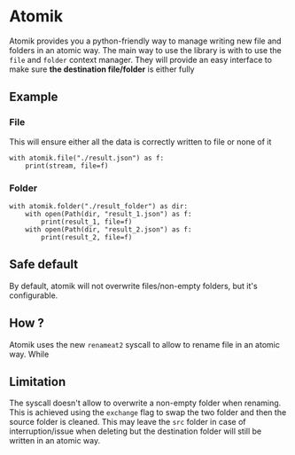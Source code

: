 # Atomik

Atomik provides you a python-friendly way to manage writing new file and folders in an atomic way.
The main way to use the library is with to use the `file` and `folder` context manager. They will provide
an easy interface to make sure **the destination file/folder** is either fully 


## Example
### File
This will ensure either all the data is correctly written to file or none of it
```
with atomik.file("./result.json") as f:
    print(stream, file=f)
```

### Folder
```
with atomik.folder("./result_folder") as dir:
    with open(Path(dir, "result_1.json") as f:
        print(result_1, file=f)
    with open(Path(dir, "result_2.json") as f:
        print(result_2, file=f)
```

## Safe default

By default, atomik will not overwrite files/non-empty folders, but it's configurable. 

## How ?

Atomik uses the new `renameat2` syscall to allow to rename file in an atomic way. While 

## Limitation

The syscall doesn't allow to overwrite a non-empty folder when renaming. 
This is achieved using the `exchange` flag to swap the two folder and then the source
folder is cleaned. This may leave the `src` folder in case of interruption/issue when deleting
but the destination folder will still be written in an atomic way.